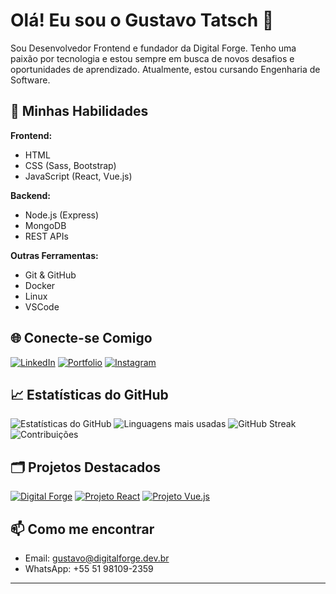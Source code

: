 # Olá! Eu sou o Gustavo Tatsch 👋

Sou Desenvolvedor Frontend e fundador da Digital Forge. Tenho uma paixão por tecnologia e estou sempre em busca de novos desafios e oportunidades de aprendizado. Atualmente, estou cursando Engenharia de Software.

## 🚀 Minhas Habilidades

**Frontend:**
- HTML
- CSS (Sass, Bootstrap)
- JavaScript (React, Vue.js)

**Backend:**
- Node.js (Express)
- MongoDB
- REST APIs

**Outras Ferramentas:**
- Git & GitHub
- Docker
- Linux
- VSCode

## 🌐 Conecte-se Comigo

[![LinkedIn](https://img.shields.io/badge/LinkedIn-000?style=for-the-badge&logo=linkedin&logoColor=0A66C2)](https://www.linkedin.com/in/gustatsch/)
[![Portfolio](https://img.shields.io/badge/Portfolio-000?style=for-the-badge&logo=web&logoColor=white)](https://gustacoding.github.io/portfolio/)
[![Instagram](https://img.shields.io/badge/Instagram-000?style=for-the-badge&logo=instagram&logoColor=E4405F)](https://www.instagram.com/gustacoding/)

## 📈 Estatísticas do GitHub

![Estatísticas do GitHub](https://github-readme-stats.vercel.app/api?username=gustacoding&show_icons=true&theme=radical)
![Linguagens mais usadas](https://github-readme-stats.vercel.app/api/top-langs/?username=gustacoding&layout=compact&theme=radical)
![GitHub Streak](https://github-readme-streak-stats.herokuapp.com/?user=gustacoding&theme=radical)
![Contribuições](https://activity-graph.herokuapp.com/graph?username=gustacoding&theme=radical)

## 🗂️ Projetos Destacados

[![Digital Forge](https://github-readme-stats.vercel.app/api/pin/?username=gustacoding&repo=DigitalForge&theme=radical)](https://github.com/gustacoding/DigitalForge)
[![Projeto React](https://github-readme-stats.vercel.app/api/pin/?username=gustacoding&repo=projeto-react&theme=radical)](https://github.com/gustacoding/projeto-react)
[![Projeto Vue.js](https://github-readme-stats.vercel.app/api/pin/?username=gustacoding&repo=projeto-vuejs&theme=radical)](https://github.com/gustacoding/projeto-vuejs)


## 📫 Como me encontrar

- Email: gustavo@digitalforge.dev.br
- WhatsApp: +55 51 98109-2359

---
